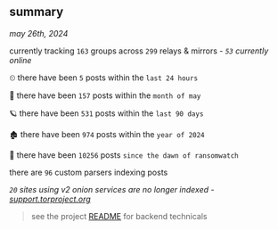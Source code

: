 
## summary
_may 26th, 2024_

currently tracking `163` groups across `299` relays & mirrors - _`53` currently online_

⏲ there have been `5` posts within the `last 24 hours`

🦈 there have been `157` posts within the `month of may`

🪐 there have been `531` posts within the `last 90 days`

🏚 there have been `974` posts within the `year of 2024`

🦕 there have been `10256` posts `since the dawn of ransomwatch`

there are `96` custom parsers indexing posts

_`20` sites using v2 onion services are no longer indexed - [support.torproject.org](https://support.torproject.org/onionservices/v2-deprecation/)_

> see the project [README](https://github.com/joshhighet/ransomwatch#ransomwatch--) for backend technicals
